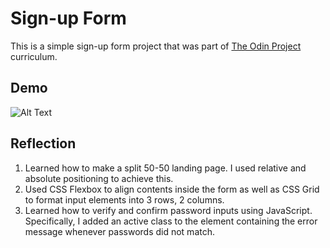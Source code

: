 # Sign-up Form

This is a simple sign-up form project that was part of [The Odin Project](https://www.theodinproject.com/lessons/node-path-intermediate-html-and-css-sign-up-form) curriculum.

## Demo

![Alt Text](../master/project-demo-gifs/sign-up-form.gif)

## Reflection

1. Learned how to make a split 50-50 landing page. I used relative and absolute positioning to achieve this.
2. Used CSS Flexbox to align contents inside the form as well as CSS Grid to format input elements into 3 rows, 2 columns.
3. Learned how to verify and confirm password inputs using JavaScript. Specifically, I added an active class to the element containing the error message whenever passwords did not match.
